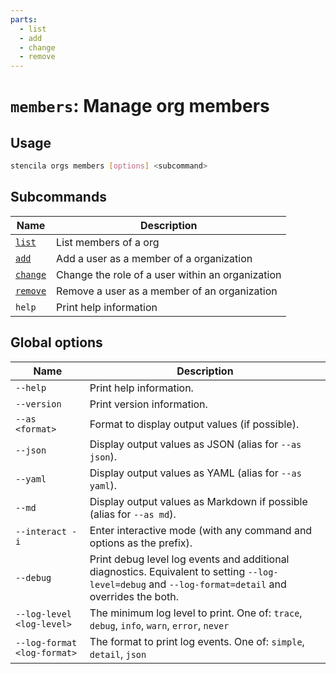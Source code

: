 ```yaml
---
parts:
  - list
  - add
  - change
  - remove
---
```



<!-- Generated from doc comments in Rust. Do not edit. -->

# `members`: Manage org members

## Usage

```sh
stencila orgs members [options] <subcommand>
```



## Subcommands

| Name | Description |
| --- | --- |
| [`list`](list.md) | List members of a org |
| [`add`](add.md) | Add a user as a member of a organization |
| [`change`](change.md) | Change the role of a user within an organization |
| [`remove`](remove.md) | Remove a user as a member of an organization |
| `help` | Print help information |



## Global options

| Name | Description |
| --- | --- |
| `--help` | Print help information. |
| `--version` | Print version information. |
| `--as <format>` | Format to display output values (if possible). |
| `--json` | Display output values as JSON (alias for `--as json`). |
| `--yaml` | Display output values as YAML (alias for `--as yaml`). |
| `--md` | Display output values as Markdown if possible (alias for `--as md`). |
| `--interact -i` | Enter interactive mode (with any command and options as the prefix). |
| `--debug` | Print debug level log events and additional diagnostics. Equivalent to setting `--log-level=debug` and `--log-format=detail` and overrides the both. |
| `--log-level <log-level>` | The minimum log level to print. One of: `trace`, `debug`, `info`, `warn`, `error`, `never` |
| `--log-format <log-format>` | The format to print log events. One of: `simple`, `detail`, `json` |